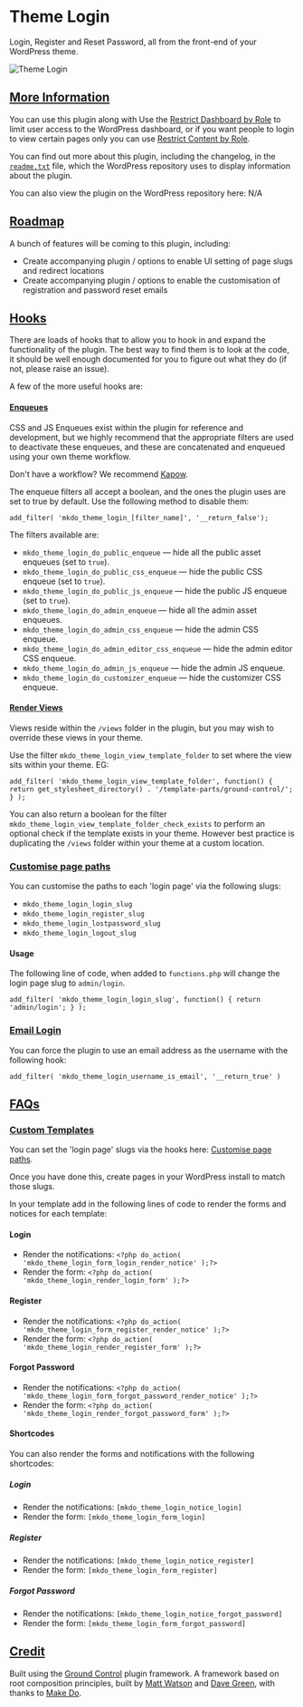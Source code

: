 # Theme Login

Login, Register and Reset Password, all from the front-end of your WordPress theme.

![Theme Login](https://github.com/mwtsn/theme-login/blob/master/assets/wp-org/banner-1544x500.png?raw=true "Theme Login")

## [More Information](#more-information)

You can use this plugin along with Use the [Restrict Dashboard by Role](https://en-gb.wordpress.org/plugins/restrict-dashboard-by-role/) to limit user access to the WordPress dashboard, or if you want people to login to view certain pages only you can use [Restrict Content by Role](https://en-gb.wordpress.org/plugins/restrict-content-by-role/).

You can find out more about this plugin, including the changelog, in the [`readme.txt`](https://github.com/mwtsn/theme-login/blob/master/readme.txt) file, which the WordPress repository uses to display information about the plugin.

You can also view the plugin on the WordPress repository here: N/A

## [Roadmap](#roadmap)
A bunch of features will be coming to this plugin, including:

- Create accompanying plugin / options to enable UI setting of page slugs and redirect locations
- Create accompanying plugin / options to enable the customisation of registration and password reset emails

## [Hooks](#hooks)

There are loads of hooks that to allow you to hook in and expand the functionality
of the plugin. The best way to find them is to look at the code, it should be well
enough documented for you to figure out what they do (if not, please raise an issue).

A few of the more useful hooks are:

#### [Enqueues](#hooks-enqueues)

CSS and JS Enqueues exist within the plugin for reference and development, but
we highly recommend that the appropriate filters are used to deactivate these
enqueues, and these are concatenated and enqueued using your own theme workflow.

Don't have a workflow? We recommend [Kapow](https://github.com/mkdo/kapow-setup).

The enqueue filters all accept a boolean, and the ones the plugin uses are set to true by default. Use the following method to disable them:

`add_filter( 'mkdo_theme_login_[filter_name]', '__return_false');`

The filters available are:

- `mkdo_theme_login_do_public_enqueue` &mdash; hide all the public asset enqueues (set to `true`).
- `mkdo_theme_login_do_public_css_enqueue` &mdash; hide the public CSS enqueue (set to `true`).
- `mkdo_theme_login_do_public_js_enqueue` &mdash; hide the public JS enqueue (set to `true`).
- `mkdo_theme_login_do_admin_enqueue` &mdash; hide all the admin asset enqueues.
- `mkdo_theme_login_do_admin_css_enqueue` &mdash; hide the admin CSS enqueue.
- `mkdo_theme_login_do_admin_editor_css_enqueue` &mdash; hide the admin editor CSS enqueue.
- `mkdo_theme_login_do_admin_js_enqueue` &mdash; hide the admin JS enqueue.
- `mkdo_theme_login_do_customizer_enqueue` &mdash; hide the customizer CSS enqueue.

#### [Render Views](#hooks-render-views)
Views reside within the `/views` folder in the plugin, but you may wish to override
these views in your theme.

Use the filter `mkdo_theme_login_view_template_folder` to set where the view
sits within your theme. EG:

`add_filter( 'mkdo_theme_login_view_template_folder', function() {  
	return get_stylesheet_directory() . '/template-parts/ground-control/';  
} );`  

You can also return a boolean for the filter `mkdo_theme_login_view_template_folder_check_exists`
to perform an optional check if the template exists in your theme. However best
practice is duplicating the `/views` folder within your theme at a custom location.

### [Customise page paths](#hooks-page-paths)

You can customise the paths to each 'login page' via the following slugs:

- `mkdo_theme_login_login_slug`
- `mkdo_theme_login_register_slug`
- `mkdo_theme_login_lostpassword_slug`
- `mkdo_theme_login_logout_slug`

#### Usage

The following line of code, when added to `functions.php` will change the login
page slug to `admin/login`.

`add_filter( 'mkdo_theme_login_login_slug', function() {
	return 'admin/login';
} );`

### [Email Login](#hooks-email-login)

You can force the plugin to use an email address as the username with the following hook:

`add_filter( 'mkdo_theme_login_username_is_email', '__return_true' )`

## [FAQs](#faqs)

### [Custom Templates](#faqs-custom-templates)

You can set the 'login page' slugs via the hooks here: [Customise page paths](https://github.com/mwtsn/theme-login/blob/master/README.md#hooks-page-paths).

Once you have done this, create pages in your WordPress install to match those slugs.

In your template add in the following lines of code to render the forms and notices for each template:

#### Login

- Render the notifications: `<?php do_action( 'mkdo_theme_login_form_login_render_notice' );?>`
- Render the form: `<?php do_action( 'mkdo_theme_login_render_login_form' );?>`

#### Register

- Render the notifications: `<?php do_action( 'mkdo_theme_login_form_register_render_notice' );?>`
- Render the form: `<?php do_action( 'mkdo_theme_login_render_register_form' );?>`

#### Forgot Password

- Render the notifications: `<?php do_action( 'mkdo_theme_login_form_forgot_password_render_notice' );?>`
- Render the form: `<?php do_action( 'mkdo_theme_login_render_forgot_password_form' );?>`

#### Shortcodes

You can also render the forms and notifications with the following shortcodes:

##### Login

- Render the notifications: `[mkdo_theme_login_notice_login]`
- Render the form: `[mkdo_theme_login_form_login]`

##### Register

- Render the notifications: `[mkdo_theme_login_notice_register]`
- Render the form: `[mkdo_theme_login_form_register]`

##### Forgot Password

- Render the notifications: `[mkdo_theme_login_notice_forgot_password]`
- Render the form: `[mkdo_theme_login_form_forgot_password]`

## [Credit](#credit)

Built using the [Ground Control](https://github.com/mwtsn/ground-control) plugin framework. A framework based on root composition principles, built by [Matt Watson](https://github.com/mwtsn/) and [Dave Green](https://github.com/davetgreen/), with thanks to [Make Do](https://www.makedo.net/).

